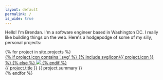 ```yaml
---
layout: default
permalink: /
is_wide: true
---
```


<p class='mb4 measure'>
  Hello! I'm Brendan. I'm a software engineer based in Washington DC. I really like building things on the web. Here's a hodgepodge of some of my silly, personal projects:
</p>

<div class='py3 flex flex-wrap mxn2'>
  {% for project in site.projects %}
    <div class='flex col-6 sm-col-4 px2 mb4'>
      <div class='sm-flex'>
        <a class='flex-none block icon-container' href='{{ project.url }}'>
          {% if project.icon contains '.svg' %}
            {% include svg/icon/{{ project.icon }} %}
          {% else %}
            <img src="{{ project.icon | prepend: '/assets/img/misc/' }}" />
          {% endif %}
        </a>
        <div class='flex-auto'>
          <a class='black extra-bold' target='_blank' href='{{ project.url }}'>{{ project.title }}</a>
          <span class='gray'>{{ project.summary }}</span>
        </div>
      </div>
    </div>
  {% endfor %}
</div>
